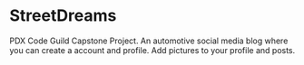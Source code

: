 # StreetDreams
PDX Code Guild Capstone Project. An automotive social media blog where you can create a account and profile. Add pictures to your profile and posts. 

